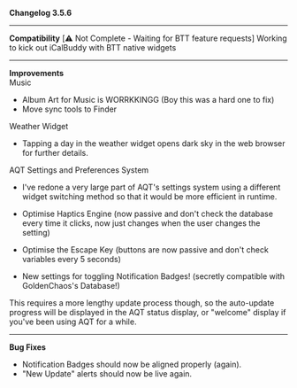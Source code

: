 **Changelog 3.5.6**

----
**Compatibility**
[⚠️ Not Complete - Waiting for BTT feature requests] Working to kick out iCalBuddy with BTT native widgets

----
**Improvements**
<br>
Music
- Album Art for Music is WORRKKINGG (Boy this was a hard one to fix)
- Move sync tools to Finder

Weather Widget
- Tapping a day in the weather widget opens dark sky in the web browser for further details.

AQT Settings and Preferences System
- I've redone a very large part of AQT's settings system using a different widget switching method so that it would be more efficient in runtime.

- Optimise Haptics Engine (now passive and don't check the database every time it clicks, now just changes when the user changes the setting)
- Optimise the Escape Key (buttons are now passive and don't check variables every 5 seconds)
- New settings for toggling Notification Badges! (secretly compatible with GoldenChaos's Database!)

This requires a more lengthy update process though, so the auto-update progress will be displayed in the AQT status display, or "welcome" display if you've been using AQT for a while.

----
**Bug Fixes**
- Notification Badges should now be aligned properly (again). 
- "New Update" alerts should now be live again.

